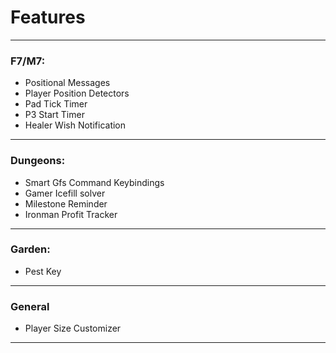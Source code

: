 # Features

--------
### F7/M7:
- Positional Messages
- Player Position Detectors
- Pad Tick Timer
- P3 Start Timer
- Healer Wish Notification
- -----
### Dungeons:
- Smart Gfs Command Keybindings
- Gamer Icefill solver
- Milestone Reminder
- Ironman Profit Tracker
----
### Garden:
- Pest Key

----
### General
- Player Size Customizer

----
